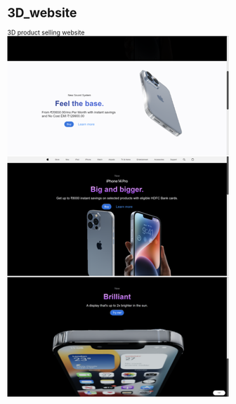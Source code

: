 # 3D_website
3D product selling website
![img](src/assets/sample.png)
![img](src/assets/sample1.png)
![img](src/assets/sample2.png)
